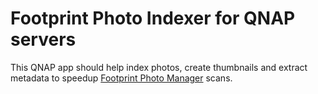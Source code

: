 # Footprint Photo Indexer for QNAP servers

This QNAP app should help index photos, create thumbnails and extract metadata to speedup
[Footprint Photo Manager](https://github.com/kubovy/footprint-photo-manager) scans.